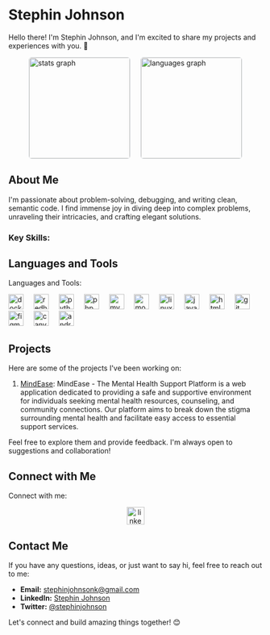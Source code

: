 #  Stephin Johnson

Hello there! I'm Stephin Johnson, and I'm excited to share my projects and experiences with you. 🚀

<div style="display: flex; justify-content: center; align-items: center; gap: 20px; margin-bottom: 20px;">
  <div style="border: 1px solid #e1e4e8; border-radius: 6px; overflow: hidden;">
    <img src="https://github-readme-stats.vercel.app/api?username=stephinjohnson&hide_title=false&hide_rank=false&show_icons=true&include_all_commits=true&count_private=true&disable_animations=false&theme=dracula&locale=en&hide_border=true" height="200" alt="stats graph"  />
  </div>
  <div style="border: 1px solid #e1e4e8; border-radius: 6px; overflow: hidden;">
    <img src="https://github-readme-stats.vercel.app/api/top-langs?username=stephinjohnson&locale=en&hide_title=false&layout=compact&card_width=320&langs_count=5&theme=dracula&hide_border=true" height="200" alt="languages graph"  />
  </div>
</div>


## About Me

I'm passionate about problem-solving, debugging, and writing clean, semantic code. I find immense joy in diving deep into complex problems, unraveling their intricacies, and crafting elegant solutions.

### Key Skills:

## Languages and Tools

<p align="left">Languages and Tools:</p>

<div align="left">
  <img src="https://cdn.jsdelivr.net/gh/devicons/devicon/icons/docker/docker-plain-wordmark.svg" height="30" alt="docker logo"  />
  <img width="12" />
  <img src="https://cdn.jsdelivr.net/gh/devicons/devicon/icons/redhat/redhat-original.svg" height="30" alt="redhat logo"  />
  <img width="12" />
  <img src="https://cdn.jsdelivr.net/gh/devicons/devicon/icons/python/python-original.svg" height="30" alt="python logo"  />
  <img width="12" />
  <img src="https://cdn.jsdelivr.net/gh/devicons/devicon/icons/php/php-plain.svg" height="30" alt="php logo"  />
  <img width="12" />
  <img src="https://cdn.jsdelivr.net/gh/devicons/devicon/icons/mysql/mysql-original-wordmark.svg" height="30" alt="mysql logo"  />
  <img width="12" />
  <img src="https://cdn.jsdelivr.net/gh/devicons/devicon/icons/mongodb/mongodb-original.svg" height="30" alt="mongodb logo"  />
  <img width="12" />
  <img src="https://cdn.jsdelivr.net/gh/devicons/devicon/icons/linux/linux-original.svg" height="30" alt="linux logo"  />
  <img width="12" />
  <img src="https://cdn.jsdelivr.net/gh/devicons/devicon/icons/java/java-original.svg" height="30" alt="java logo"  />
  <img width="12" />
  <img src="https://cdn.jsdelivr.net/gh/devicons/devicon/icons/html5/html5-plain.svg" height="30" alt="html5 logo"  />
  <img width="12" />
  <img src="https://cdn.jsdelivr.net/gh/devicons/devicon/icons/git/git-original.svg" height="30" alt="git logo"  />
  <img width="12" />
  <img src="https://cdn.jsdelivr.net/gh/devicons/devicon/icons/figma/figma-original.svg" height="30" alt="figma logo"  />
  <img width="12" />
  <img src="https://cdn.jsdelivr.net/gh/devicons/devicon/icons/canva/canva-original.svg" height="30" alt="canva logo"  />
  <img width="12" />
  <img src="https://cdn.jsdelivr.net/gh/devicons/devicon/icons/androidstudio/androidstudio-original.svg" height="30" alt="androidstudio logo"  />
</div>

## Projects

Here are some of the projects I've been working on:

1. [MindEase](https://github.com/stephinjohnson/mentalhealthsupport): MindEase - The Mental Health Support Platform is a web application dedicated to providing a safe and supportive environment for individuals seeking mental health resources, counseling, and community connections. Our platform aims to break down the stigma surrounding mental health and facilitate easy access to essential support services.

Feel free to explore them and provide feedback. I'm always open to suggestions and collaboration!

## Connect with Me

<p align="left">Connect with me:</p>

<div align="center">
  <a href="https://www.linkedin.com/in/stephin-johnson-b3519320b/" target="_blank">
    <img src="https://img.shields.io/static/v1?message=LinkedIn&logo=linkedin&label=&color=0077B5&logoColor=white&labelColor=&style=for-the-badge" height="35" alt="linkedin logo"  />
  </a>
</div>

## Contact Me

If you have any questions, ideas, or just want to say hi, feel free to reach out to me:

- **Email:** [stephinjohnsonk@gmail.com](mailto:stephinjohnsonk@gmail.com)
- **LinkedIn:** [Stephin Johnson](https://www.linkedin.com/in/stephin-johnson-b3519320b/)
- **Twitter:** [@stephinjohnson](https://twitter.com/StephinJohnson7)

Let's connect and build amazing things together! 😊
